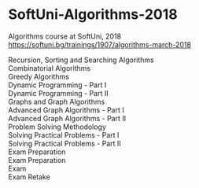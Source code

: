 # SoftUni-Algorithms-2018
Algorithms course at SoftUni, 2018
https://softuni.bg/trainings/1907/algorithms-march-2018

Recursion, Sorting and Searching Algorithms</br>
Combinatorial Algorithms</br>
Greedy Algorithms</br>
Dynamic Programming - Part I</br>
Dynamic Programming - Part II</br>
Graphs and Graph Algorithms</br>
Advanced Graph Algorithms - Part I</br>
Advanced Graph Algorithms - Part II</br>
Problem Solving Methodology</br>
Solving Practical Problems - Part I</br>
Solving Practical Problems - Part II</br>
Exam Preparation</br>
Exam Preparation</br>
Exam</br>
Exam Retake</br>
